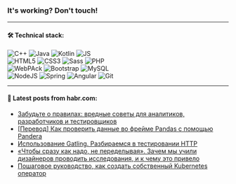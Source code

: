 ### It's working? Don't touch!

---

#### 🛠️ Technical stack:

![C++](https://img.shields.io/badge/C++-informational?logo=c%2B%2B&style=flat&logoColor=white&color=9C033A)
![Java](https://img.shields.io/badge/Java-informational?logo=java&style=flat&logoColor=white&color=007396)
![Kotlin](https://img.shields.io/badge/Kotlin-informational?logo=Kotlin&style=flat&logoColor=white&color=0095D5)
![JS](https://img.shields.io/badge/JS-informational?logo=javaScript&style=flat&logoColor=black&color=F7Df1E) <br>
![HTML5](https://img.shields.io/badge/HTML5-informational?logo=html5&style=flat&logoColor=white&color=E34F26)
![CSS3](https://img.shields.io/badge/CSS3-informational?logo=css3&style=flat&logoColor=white&color=157286)
![Sass](https://img.shields.io/badge/Saas-informational?logo=sass&style=flat&logoColor=white&color=hotpink)
![PHP](https://img.shields.io/badge/PHP-informational?logo=php&style=flat&logoColor=white&color=777BB4) <br>
![WebPAck](https://img.shields.io/badge/WebPack-informational?logo=webPack&style=flat&logoColor=white&color=FF6F00)
![Bootstrap](https://img.shields.io/badge/Bootstrap-informational?logo=Bootstrap&style=flat&logoColor=white&color=7952B3)
![MySQL](https://img.shields.io/badge/MySQL-informational?logo=MySQL&style=flat&logoColor=white&color=00f) <br>
![NodeJS](https://img.shields.io/badge/NodeJS-informational?logo=node.js&style=flat&logoColor=white&color=43853D)
![Spring](https://img.shields.io/badge/Spring-informational?logo=Spring&style=flat&logoColor=white&color=0A9EDC)
![Angular](https://img.shields.io/badge/Vue-informational?logo=vue.js&style=flat&logoColor=white&color=red)
![Git](https://img.shields.io/badge/Git-informational?logo=git&style=flat&logoColor=white&color=darkorange)

___

#### 💬 Latest posts from habr.com:

<!-- BLOG-POST-LIST:START -->
- [Забудьте о правилах: вредные советы для аналитиков, разработчиков и тестировщиков](https://habr.com/ru/post/658517/?utm_source=habrahabr&utm_medium=rss&utm_campaign=658517)
- [[Перевод] Как проверить данные во фрейме Pandas с помощью Pandera](https://habr.com/ru/post/658473/?utm_source=habrahabr&utm_medium=rss&utm_campaign=658473)
- [Использование Gatling. Разбираемся в тестировании HTTP](https://habr.com/ru/post/658479/?utm_source=habrahabr&utm_medium=rss&utm_campaign=658479)
- [«Чтобы сразу как надо, не переделывая». Зачем мы учили дизайнеров проводить исследования, и к чему это привело](https://habr.com/ru/post/653741/?utm_source=habrahabr&utm_medium=rss&utm_campaign=653741)
- [Пошаговое руководство, как создать собственный Kubernetes оператор](https://habr.com/ru/post/658451/?utm_source=habrahabr&utm_medium=rss&utm_campaign=658451)
<!-- BLOG-POST-LIST:END -->
